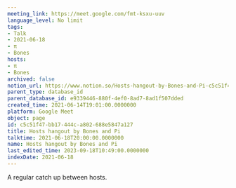 ```yaml
---
meeting_link: https://meet.google.com/fmt-ksxu-uuv
language_level: No limit
tags:
- Talk
- 2021-06-18
- π
- Bones
hosts:
- π
- Bones
archived: false
notion_url: https://www.notion.so/Hosts-hangout-by-Bones-and-Pi-c5c51f47bb17444ca802688e5847a127
parent_type: database_id
parent_database_id: e9339446-880f-4ef0-8ad7-8ad1f507dded
created_time: 2021-06-14T19:01:00.0000000
platform: Google Meet
object: page
id: c5c51f47-bb17-444c-a802-688e5847a127
title: Hosts hangout by Bones and Pi
talktime: 2021-06-18T20:00:00.0000000
name: Hosts hangout by Bones and Pi
last_edited_time: 2023-09-18T10:49:00.0000000
indexDate: 2021-06-18
---
```


A regular catch up between hosts.


